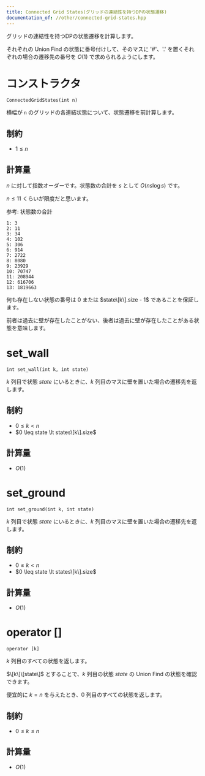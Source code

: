 ```yaml
---
title: Connected Grid States(グリッドの連結性を持つDPの状態遷移)
documentation_of: //other/connected-grid-states.hpp
---
```


グリッドの連結性を持つDPの状態遷移を計算します。

それぞれの Union Find の状態に番号付けして、そのマスに '#'、'.' を置くそれぞれの場合の遷移先の番号を $O(1)$ で求められるようにします。

# コンストラクタ

```
ConnectedGridStates(int n)
```

横幅が `n` のグリッドの各連結状態について、状態遷移を前計算します。

## 制約

- $1 \leq n$

## 計算量

$n$ に対して指数オーダーです。状態数の合計を $s$ として $O(ns \log s)$ です。
 
$n \leq 11$ くらいが限度だと思います。

参考: 状態数の合計
```
1: 3
2: 11
3: 34
4: 102
5: 306
6: 914
7: 2722
8: 8080
9: 23929
10: 70747
11: 208944
12: 616706
13: 1819663
```

何も存在しない状態の番号は $0$ または $state\[k\].size - 1$ であることを保証します。

前者は過去に壁が存在したことがない、後者は過去に壁が存在したことがある状態を意味します。

# set_wall

```
int set_wall(int k, int state)
```

$k$ 列目で状態 $state$ にいるときに、$k$ 列目のマスに壁を置いた場合の遷移先を返します。

## 制約

- $0 \leq k \lt n$
- $0 \leq state \lt states\[k\].size$

## 計算量

- $O(1)$

# set_ground

```
int set_ground(int k, int state)
```

$k$ 列目で状態 $state$ にいるときに、$k$ 列目のマスに壁を置いた場合の遷移先を返します。

## 制約

- $0 \leq k \lt n$
- $0 \leq state \lt states\[k\].size$

## 計算量

- $O(1)$

# operator []

```
operator [k]
```

$k$ 列目のすべての状態を返します。

$\[k\]\[state\]$ とすることで、$k$ 列目の状態 $state$ の Union Find の状態を確認できます。

便宜的に $k = n$ を与えたとき、$0$ 列目のすべての状態を返します。

## 制約

- $0 \leq k \leq n$

## 計算量

- $O(1)$
